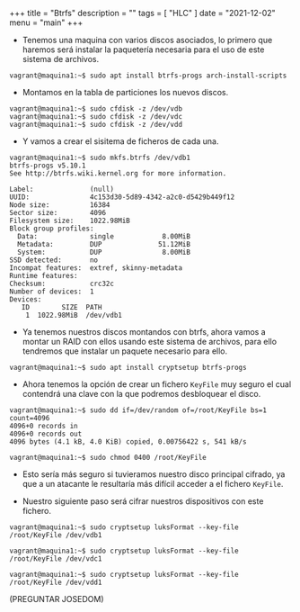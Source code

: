 +++
title = "Btrfs"
description = ""
tags = [
    "HLC"
]
date = "2021-12-02"
menu = "main"
+++

* Tenemos una maquina con varios discos asociados, lo primero que haremos será instalar la paquetería necesaria para el uso de este sistema de archivos.

~~~
vagrant@maquina1:~$ sudo apt install btrfs-progs arch-install-scripts
~~~

* Montamos en la tabla de particiones los nuevos discos.

~~~
vagrant@maquina1:~$ sudo cfdisk -z /dev/vdb
vagrant@maquina1:~$ sudo cfdisk -z /dev/vdc
vagrant@maquina1:~$ sudo cfdisk -z /dev/vdd
~~~

* Y vamos a crear el sisitema de ficheros de cada una.

~~~
vagrant@maquina1:~$ sudo mkfs.btrfs /dev/vdb1
btrfs-progs v5.10.1 
See http://btrfs.wiki.kernel.org for more information.

Label:              (null)
UUID:               4c153d30-5d89-4342-a2c0-d5429b449f12
Node size:          16384
Sector size:        4096
Filesystem size:    1022.98MiB
Block group profiles:
  Data:             single            8.00MiB
  Metadata:         DUP              51.12MiB
  System:           DUP               8.00MiB
SSD detected:       no
Incompat features:  extref, skinny-metadata
Runtime features:   
Checksum:           crc32c
Number of devices:  1
Devices:
   ID        SIZE  PATH
    1  1022.98MiB  /dev/vdb1
~~~

* Ya tenemos nuestros discos montandos con btrfs, ahora vamos a montar un RAID con ellos usando este sistema de archivos, para ello tendremos que instalar un paquete necesario para ello.

~~~
vagrant@maquina1:~$ sudo apt install cryptsetup btrfs-progs
~~~

* Ahora tenemos la opción de crear un fichero `KeyFile` muy seguro el cual contendrá una clave con la que podremos desbloquear el disco.

~~~
vagrant@maquina1:~$ sudo dd if=/dev/random of=/root/KeyFile bs=1 count=4096
4096+0 records in
4096+0 records out
4096 bytes (4.1 kB, 4.0 KiB) copied, 0.00756422 s, 541 kB/s

vagrant@maquina1:~$ sudo chmod 0400 /root/KeyFile
~~~

* Esto sería más seguro si tuvieramos nuestro disco principal cifrado, ya que a un atacante le resultaría más difícil acceder a el fichero `KeyFile`.

* Nuestro siguiente paso será cifrar nuestros dispositivos con este fichero.

~~~
vagrant@maquina1:~$ sudo cryptsetup luksFormat --key-file /root/KeyFile /dev/vdb1

vagrant@maquina1:~$ sudo cryptsetup luksFormat --key-file /root/KeyFile /dev/vdc1

vagrant@maquina1:~$ sudo cryptsetup luksFormat --key-file /root/KeyFile /dev/vdd1
~~~

(PREGUNTAR JOSEDOM)